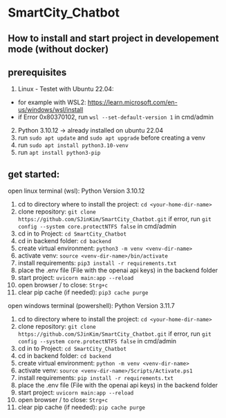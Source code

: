 # SmartCity_Chatbot

## How to install and start project in developement mode (without docker) 

## prerequisites

1. Linux - Testet with Ubuntu 22.04:
- for example with WSL2: https://learn.microsoft.com/en-us/windows/wsl/install
- if Error 0x80370102, run `wsl --set-default-version 1` in cmd/admin
2. Python 3.10.12 -> already installed on ubuntu 22.04
3. run `sudo apt update` and `sudo apt upgrade` before creating a venv
4. run `sudo apt install python3.10-venv`
5. run `apt install python3-pip`

## get started:
open linux terminal (wsl): Python Version 3.10.12

1. cd to directory where to install the project: `cd <your-home-dir-name>`
2. clone repository: `git clone https://github.com/SJinKim/SmartCity_Chatbot.git`
if error, run `git config --system core.protectNTFS false` in cmd/admin
3. cd in to Project: `cd SmartCity_Chatbot`
4. cd in backend folder: `cd backend`
5. create virtual environment: `python3 -m venv <venv-dir-name>`
6. activate venv: `source <venv-dir-name>/bin/activate`
7. install requirements: `pip3 install -r requirements.txt`
8. place the .env file (File with the openai api keys) in the backend folder 
9. start project: `uvicorn main:app --reload`
10. open browser / to close: `Strg+c`
11. clear pip cache (if needed): `pip3 cache purge`

open windows terminal (powershell): Python Version 3.11.7

1. cd to directory where to install the project: `cd <your-home-dir-name>`
2. clone repository: `git clone https://github.com/SJinKim/SmartCity_Chatbot.git`
if error, run `git config --system core.protectNTFS false` in cmd/admin
3. cd in to Project: `cd SmartCity_Chatbot`
4. cd in backend folder: `cd backend`
5. create virtual environment: `python -m venv <venv-dir-name>`
6. activate venv: `source <venv-dir-name>/Scripts/Activate.ps1`
7. install requirements: `pip install -r requirements.txt`
8. place the .env file (File with the openai api keys) in the backend folder 
9. start project: `uvicorn main:app --reload`
10. open browser / to close: `Strg+c`
11. clear pip cache (if needed): `pip cache purge`

